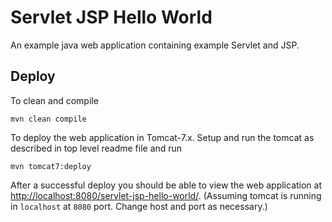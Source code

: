 # Servlet JSP Hello World 

An example java web application containing example Servlet and JSP.

## Deploy


To clean and compile 

    mvn clean compile 
    
To deploy the web application in Tomcat-7.x. Setup and run the tomcat as described in
top level readme file and run

    mvn tomcat7:deploy
 
After a successful deploy you should be able to view the web application at 
<http://localhost:8080/servlet-jsp-hello-world/>.
(Assuming tomcat is running in `localhost` at `8080` port.
Change host and port as necessary.)

